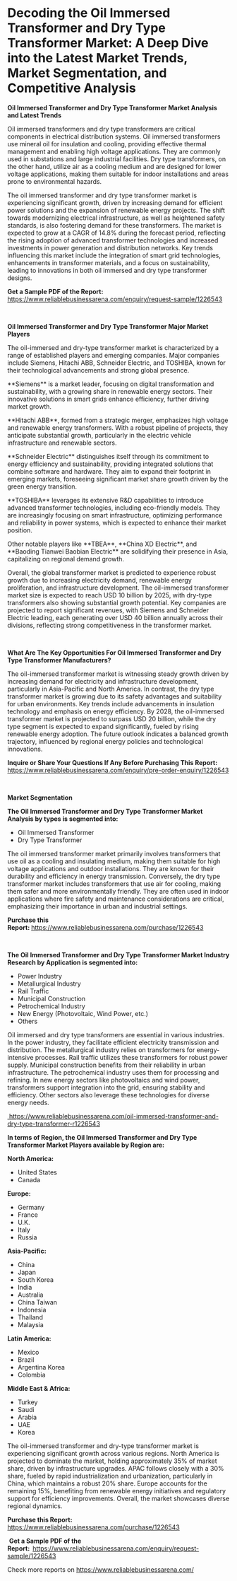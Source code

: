 <p><h1>Decoding the Oil Immersed Transformer and Dry Type Transformer Market: A Deep Dive into the Latest Market Trends, Market Segmentation, and Competitive Analysis</h1></p><p><strong>Oil Immersed Transformer and Dry Type Transformer Market Analysis and Latest Trends</strong></p>
<p><p>Oil immersed transformers and dry type transformers are critical components in electrical distribution systems. Oil immersed transformers use mineral oil for insulation and cooling, providing effective thermal management and enabling high voltage applications. They are commonly used in substations and large industrial facilities. Dry type transformers, on the other hand, utilize air as a cooling medium and are designed for lower voltage applications, making them suitable for indoor installations and areas prone to environmental hazards. </p><p>The oil immersed transformer and dry type transformer market is experiencing significant growth, driven by increasing demand for efficient power solutions and the expansion of renewable energy projects. The shift towards modernizing electrical infrastructure, as well as heightened safety standards, is also fostering demand for these transformers. The market is expected to grow at a CAGR of 14.8% during the forecast period, reflecting the rising adoption of advanced transformer technologies and increased investments in power generation and distribution networks. Key trends influencing this market include the integration of smart grid technologies, enhancements in transformer materials, and a focus on sustainability, leading to innovations in both oil immersed and dry type transformer designs.</p></p>
<p><strong>Get a Sample PDF of the Report:&nbsp;</strong> <a href="https://www.reliablebusinessarena.com/enquiry/request-sample/1226543?utm_campaign=2642&utm_medium=2&utm_source=Github&utm_content=ia&utm_term=27022025&utm_id=oil-immersed-transformer-and-dry-type-transformer">https://www.reliablebusinessarena.com/enquiry/request-sample/1226543</a></p>
<p>&nbsp;</p>
<p><strong>Oil Immersed Transformer and Dry Type Transformer Major Market Players</strong></p>
<p><p>The oil-immersed and dry-type transformer market is characterized by a range of established players and emerging companies. Major companies include Siemens, Hitachi ABB, Schneider Electric, and TOSHIBA, known for their technological advancements and strong global presence. </p><p>**Siemens** is a market leader, focusing on digital transformation and sustainability, with a growing share in renewable energy sectors. Their innovative solutions in smart grids enhance efficiency, further driving market growth. </p><p>**Hitachi ABB**, formed from a strategic merger, emphasizes high voltage and renewable energy transformers. With a robust pipeline of projects, they anticipate substantial growth, particularly in the electric vehicle infrastructure and renewable sectors.</p><p>**Schneider Electric** distinguishes itself through its commitment to energy efficiency and sustainability, providing integrated solutions that combine software and hardware. They aim to expand their footprint in emerging markets, foreseeing significant market share growth driven by the green energy transition.</p><p>**TOSHIBA** leverages its extensive R&D capabilities to introduce advanced transformer technologies, including eco-friendly models. They are increasingly focusing on smart infrastructure, optimizing performance and reliability in power systems, which is expected to enhance their market position.</p><p>Other notable players like **TBEA**, **China XD Electric**, and **Baoding Tianwei Baobian Electric** are solidifying their presence in Asia, capitalizing on regional demand growth. </p><p>Overall, the global transformer market is predicted to experience robust growth due to increasing electricity demand, renewable energy proliferation, and infrastructure development. The oil-immersed transformer market size is expected to reach USD 10 billion by 2025, with dry-type transformers also showing substantial growth potential. Key companies are projected to report significant revenues, with Siemens and Schneider Electric leading, each generating over USD 40 billion annually across their divisions, reflecting strong competitiveness in the transformer market.</p></p>
<p>&nbsp;</p>
<p><strong>What Are The Key Opportunities For Oil Immersed Transformer and Dry Type Transformer Manufacturers?</strong></p>
<p><p>The oil-immersed transformer market is witnessing steady growth driven by increasing demand for electricity and infrastructure development, particularly in Asia-Pacific and North America. In contrast, the dry type transformer market is growing due to its safety advantages and suitability for urban environments. Key trends include advancements in insulation technology and emphasis on energy efficiency. By 2028, the oil-immersed transformer market is projected to surpass USD 20 billion, while the dry type segment is expected to expand significantly, fueled by rising renewable energy adoption. The future outlook indicates a balanced growth trajectory, influenced by regional energy policies and technological innovations.</p></p>
<p><strong>Inquire or Share Your Questions If Any Before Purchasing This Report:</strong> <a href="https://www.reliablebusinessarena.com/enquiry/pre-order-enquiry/1226543?utm_campaign=2642&utm_medium=2&utm_source=Github&utm_content=ia&utm_term=27022025&utm_id=oil-immersed-transformer-and-dry-type-transformer">https://www.reliablebusinessarena.com/enquiry/pre-order-enquiry/1226543</a></p>
<p>&nbsp;</p>
<p><strong>Market Segmentation</strong></p>
<p><strong>The Oil Immersed Transformer and Dry Type Transformer Market Analysis by types is segmented into:</strong></p>
<p><ul><li>Oil Immersed Transformer</li><li>Dry Type Transformer</li></ul></p>
<p><p>The oil immersed transformer market primarily involves transformers that use oil as a cooling and insulating medium, making them suitable for high voltage applications and outdoor installations. They are known for their durability and efficiency in energy transmission. Conversely, the dry type transformer market includes transformers that use air for cooling, making them safer and more environmentally friendly. They are often used in indoor applications where fire safety and maintenance considerations are critical, emphasizing their importance in urban and industrial settings.</p></p>
<p><strong>Purchase this Report:&nbsp;</strong><a href="https://www.reliablebusinessarena.com/purchase/1226543?utm_campaign=2642&utm_medium=2&utm_source=Github&utm_content=ia&utm_term=27022025&utm_id=oil-immersed-transformer-and-dry-type-transformer">https://www.reliablebusinessarena.com/purchase/1226543</a></p>
<p>&nbsp;</p>
<p><strong>The Oil Immersed Transformer and Dry Type Transformer Market Industry Research by Application is segmented into:</strong></p>
<p><ul><li>Power Industry</li><li>Metallurgical Industry</li><li>Rail Traffic</li><li>Municipal Construction</li><li>Petrochemical Industry</li><li>New Energy (Photovoltaic, Wind Power, etc.)</li><li>Others</li></ul></p>
<p><p>Oil immersed and dry type transformers are essential in various industries. In the power industry, they facilitate efficient electricity transmission and distribution. The metallurgical industry relies on transformers for energy-intensive processes. Rail traffic utilizes these transformers for robust power supply. Municipal construction benefits from their reliability in urban infrastructure. The petrochemical industry uses them for processing and refining. In new energy sectors like photovoltaics and wind power, transformers support integration into the grid, ensuring stability and efficiency. Other sectors also leverage these technologies for diverse energy needs.</p></p>
<p><a href="https://www.reliablebusinessarena.com/oil-immersed-transformer-and-dry-type-transformer-r1226543?utm_campaign=2642&utm_medium=2&utm_source=Github&utm_content=ia&utm_term=27022025&utm_id=oil-immersed-transformer-and-dry-type-transformer">&nbsp;https://www.reliablebusinessarena.com/oil-immersed-transformer-and-dry-type-transformer-r1226543</a></p>
<p><strong>In terms of Region, the Oil Immersed Transformer and Dry Type Transformer Market Players available by Region are:</strong></p>
<p>
    <p> <strong> North America: </strong>
        <ul>
            <li>United States</li>
            <li>Canada</li>
        </ul>
        </p> 
    <p> <strong> Europe: </strong>
        <ul>
            <li>Germany</li>
            <li>France</li>
            <li>U.K.</li>
            <li>Italy</li>
            <li>Russia</li>
        </ul>
        </p> 
    <p> <strong> Asia-Pacific: </strong>
        <ul>
            <li>China</li>
            <li>Japan</li>
            <li>South Korea</li>
            <li>India</li>
            <li>Australia</li>
            <li>China Taiwan</li>
            <li>Indonesia</li>
            <li>Thailand</li>
            <li>Malaysia</li>
        </ul>
        </p> 
    <p> <strong> Latin America: </strong>
        <ul>
            <li>Mexico</li>
            <li>Brazil</li>
            <li>Argentina Korea</li>
            <li>Colombia</li>
        </ul>
        </p> 
    <p> <strong> Middle East & Africa: </strong>
        <ul>
            <li>Turkey</li>
            <li>Saudi</li>
            <li>Arabia</li>
            <li>UAE</li>
            <li>Korea</li>
        </ul>
    </p>
    </p>
<p><p>The oil-immersed transformer and dry-type transformer market is experiencing significant growth across various regions. North America is projected to dominate the market, holding approximately 35% of market share, driven by infrastructure upgrades. APAC follows closely with a 30% share, fueled by rapid industrialization and urbanization, particularly in China, which maintains a robust 20% share. Europe accounts for the remaining 15%, benefiting from renewable energy initiatives and regulatory support for efficiency improvements. Overall, the market showcases diverse regional dynamics.</p></p>
<p><strong>Purchase this Report: </strong><a href="https://www.reliablebusinessarena.com/purchase/1226543?utm_campaign=2642&utm_medium=2&utm_source=Github&utm_content=ia&utm_term=27022025&utm_id=oil-immersed-transformer-and-dry-type-transformer">https://www.reliablebusinessarena.com/purchase/1226543</a></p>
<p>&nbsp;<strong>Get a Sample PDF of the Report:&nbsp;&nbsp;</strong><a href="https://www.reliablebusinessarena.com/enquiry/request-sample/1226543?utm_campaign=2642&utm_medium=2&utm_source=Github&utm_content=ia&utm_term=27022025&utm_id=oil-immersed-transformer-and-dry-type-transformer">https://www.reliablebusinessarena.com/enquiry/request-sample/1226543</a></p>
<p><strong></strong></p>
<p>Check more reports on <a href="https://www.reliablebusinessarena.com/?utm_campaign=2642&utm_medium=2&utm_source=Github&utm_content=ia&utm_term=27022025&utm_id=oil-immersed-transformer-and-dry-type-transformer">https://www.reliablebusinessarena.com/</a></p>